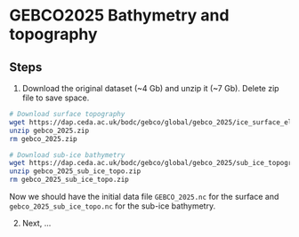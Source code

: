 # GEBCO2025 Bathymetry and topography



## Steps

1. Download the original dataset (~4 Gb) and unzip it (~7 Gb). Delete zip file to save space.

```bash
# Download surface topography
wget https://dap.ceda.ac.uk/bodc/gebco/global/gebco_2025/ice_surface_elevation/netcdf/gebco_2025.zip
unzip gebco_2025.zip
rm gebco_2025.zip

# Download sub-ice bathymetry
wget https://dap.ceda.ac.uk/bodc/gebco/global/gebco_2025/sub_ice_topography_bathymetry/netcdf/gebco_2025_sub_ice_topo.zip
unzip gebco_2025_sub_ice_topo.zip
rm gebco_2025_sub_ice_topo.zip

```

Now we should have the initial data file `GEBCO_2025.nc` for the surface and `gebco_2025_sub_ice_topo.nc` for the sub-ice bathymetry.

2. Next, ...
